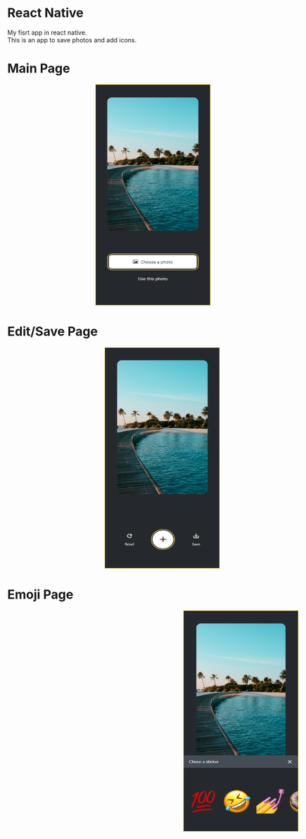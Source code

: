 # React Native
My fisrt app in react native.
<br/>
This is an app to save photos and add icons.

# Main Page
<div style="flex: 1">
  <img width="260" height="500" src="./assets/first_page.png" style="margin-left: 200px; border: 1px solid #ffd33d" />
</div>

# Edit/Save Page
<center style="flex: 1">
  <img width="260" height="500" src="./assets/second_page.png" style="margin-left: 200px; border: 1px solid #ffd33d" />
</center>

# Emoji Page
<div style="flex: 1; margin-left: 200px">
  <img width="260" height="500" src="./assets/emoji_page.png" style="margin-left: 200px; border: 1px solid #ffd33d" />
</div>
